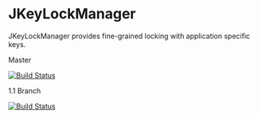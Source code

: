 JKeyLockManager
===============

JKeyLockManager provides fine-grained locking with application specific keys.


Master

[![Build Status](https://travis-ci.org/mojgh/JKeyLockManager.svg?branch=master)](https://travis-ci.org/mojgh/JKeyLockManager)

1.1 Branch

[![Build Status](https://travis-ci.org/mojgh/JKeyLockManager.svg?branch=1.1)](https://travis-ci.org/mojgh/JKeyLockManager)
